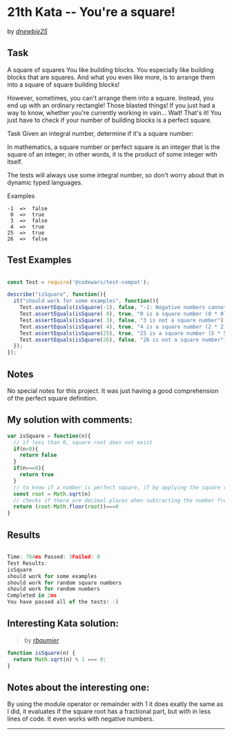 # 21th Kata -- You're a square!





by *[dnewbie25](https://www.codewars.com/users/dnewbie25)*


## Task

A square of squares
You like building blocks. You especially like building blocks that are squares. And what you even like more, is to arrange them into a square of square building blocks!

However, sometimes, you can't arrange them into a square. Instead, you end up with an ordinary rectangle! Those blasted things! If you just had a way to know, whether you're currently working in vain… Wait! That's it! You just have to check if your number of building blocks is a perfect square.

Task
Given an integral number, determine if it's a square number:

In mathematics, a square number or perfect square is an integer that is the square of an integer; in other words, it is the product of some integer with itself.

The tests will always use some integral number, so don't worry about that in dynamic typed languages.

Examples

```
-1  =>  false
 0  =>  true
 3  =>  false
 4  =>  true
25  =>  true
26  =>  false

```


## Test Examples

```js

const Test = require('@codewars/test-compat');

describe("isSquare", function(){
  it("should work for some examples", function(){
    Test.assertEquals(isSquare(-1), false, "-1: Negative numbers cannot be square numbers");
    Test.assertEquals(isSquare( 0), true, "0 is a square number (0 * 0)");
    Test.assertEquals(isSquare( 3), false, "3 is not a square number");
    Test.assertEquals(isSquare( 4), true, "4 is a square number (2 * 2)");
    Test.assertEquals(isSquare(25), true, "25 is a square number (5 * 5)");
    Test.assertEquals(isSquare(26), false, "26 is not a square number");
  });
});
```


## Notes

No special notes for this project. It was just having a good comprehension of the perfect square definition.

## My solution with comments:

```js
var isSquare = function(n){
  // if less than 0, square root does not exist
  if(n<0){
    return false
  }
  if(n===0){
    return true
  }
  // to know if a number is perfect square, if by applying the square root it returns an integer then is it perfect square, otherwise returns false
  const root = Math.sqrt(n)
  // checks if there are decimal places when subtracting the number from its integer part
  return (root-Math.floor(root))===0
}

```


## Results

```js

Time: 764ms Passed: 3Failed: 0
Test Results:
isSquare
should work for some examples
should work for random square numbers
should work for random numbers
Completed in 2ms
You have passed all of the tests! :)

```

## Interesting Kata solution:
> by *[rbaumier](https://example.com)*

```js
function isSquare(n) {
  return Math.sqrt(n) % 1 === 0;
}

```

## Notes about the interesting one:

By using the module operator or remainder with 1 it does exatly the same as I did, it evaluates if the square root has a fractional part, but with in less lines of code. It even works with negative numbers.

---